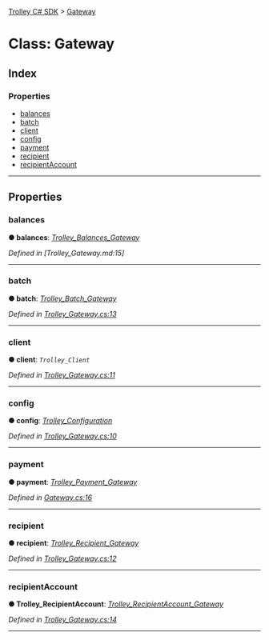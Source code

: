 [Trolley C# SDK](../README.md) > [Gateway](../classes/gateway.md)



# Class: Gateway

## Index

### Properties

* [balances](gateway.md#balances)
* [batch](gateway.md#batch)
* [client](gateway.md#client)
* [config](gateway.md#config)
* [payment](gateway.md#payment)
* [recipient](gateway.md#recipient)
* [recipientAccount](gateway.md#recipientaccount)



---
## Properties
<a id="balances"></a>

###  balances

**●  balances**:  *[Trolley_Balances_Gateway](balancesgateway.md)* 

*Defined in [Trolley_Gateway.md:15]*





___

<a id="batch"></a>

###  batch

**●  batch**:  *[Trolley_Batch_Gateway](batchgateway.md)* 

*Defined in [Trolley_Gateway.cs:13](https://github.com/Trolley/dotnet-sdk/tree/master/trolley/Trolley_Gateway.cs#L13)*





___

<a id="client"></a>

###  client

**●  client**:  *`Trolley_Client`* 

*Defined in [Trolley_Gateway.cs:11](https://github.com/Trolley/dotnet-sdk/tree/master/trolley/Trolley_Gateway.cs#L11)*





___

<a id="config"></a>

###  config

**●  config**:  *[Trolley_Configuration](configuration.md)* 

*Defined in [Trolley_Gateway.cs:10](https://github.com/Trolley/dotnet-sdk/tree/master/trolley/Trolley_Gateway.cs#L10)*





___

<a id="payment"></a>

###  payment

**●  payment**:  *[Trolley_Payment_Gateway](paymentgateway.md)* 

*Defined in [Gateway.cs:16](https://github.com/Trolley/dotnet-sdk/tree/master/trolley/Trolley_Gateway.cs#L16)*





___

<a id="recipient"></a>

###  recipient

**●  recipient**:  *[Trolley_Recipient_Gateway](recipientgateway.md)* 

*Defined in [Trolley_Gateway.cs:12](https://github.com/Trolley/dotnet-sdk/tree/master/trolley/Trolley_Gateway.cs#L12)*





___

<a id="recipientaccount"></a>

###  recipientAccount

**●  Trolley_RecipientAccount**:  *[Trolley_RecipientAccount_Gateway](recipientaccountgateway.md)* 

*Defined in [Trolley_Gateway.cs:14](https://github.com/Trolley/dotnet-sdk/tree/master/trolley/Trolley_Gateway.cs#L14)*





___


